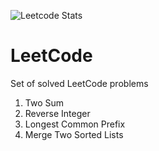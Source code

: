 ![Leetcode Stats](https://leetcode.card.workers.dev/?username=timgerdes&extension=activity&theme=dark)
# LeetCode
Set of solved LeetCode problems

1. Two Sum
7. Reverse Integer
14. Longest Common Prefix
21. Merge Two Sorted Lists
